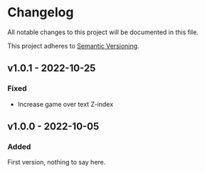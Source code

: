 # Changelog
All notable changes to this project will be documented in this file.

This project adheres to [Semantic Versioning](https://semver.org/spec/v2.0.0.html).

## v1.0.1 - 2022-10-25
### Fixed
- Increase game over text Z-index

## v1.0.0 - 2022-10-05
### Added
First version, nothing to say here.
